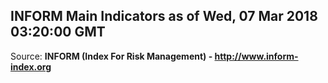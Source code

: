 ## INFORM Main Indicators as of Wed, 07 Mar 2018 03:20:00 GMT

Source: **INFORM (Index For Risk Management) - http://www.inform-index.org**